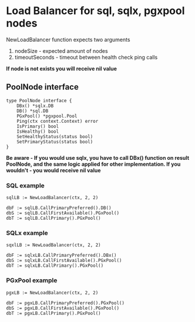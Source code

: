 # Load Balancer for sql, sqlx, pgxpool nodes

NewLoadBalancer function expects two arguments
1. nodeSize - expected amount of nodes
2. timeoutSeconds - timeout between health check ping calls

<b>If node is not exists you will receive nil value</b>

## PoolNode interface

````
type PoolNode interface {
	DBx() *sqlx.DB
	DB() *sql.DB
	PGxPool() *pgxpool.Pool
	Ping(ctx context.Context) error
	IsPrimary() bool
	IsHealthy() bool
	SetHealthyStatus(status bool)
	SetPrimaryStatus(status bool)
}
````

<b>Be aware - If you would use sqlx, you have to call DBx() function on result PoolNode, 
and the same logic applied for other implementation. 
If you wouldn't - you would receive nil value</b>

### SQL example

````
sqlLB := NewLoadBalancer(ctx, 2, 2)

dbF := sqlLB.CallPrimaryPreferred().DB()
dbS := sqlLB.CallFirstAvailable().PGxPool()
dbT := sqlLB.CallPrimary().PGxPool()
````

### SQLx example

````
sqxlLB := NewLoadBalancer(ctx, 2, 2)

dbF := sqlxLB.CallPrimaryPreferred().DBx()
dbS := sqlxLB.CallFirstAvailable().PGxPool()
dbT := sqlxLB.CallPrimary().PGxPool()
````

### PGxPool example

````
pgxLB := NewLoadBalancer(ctx, 2, 2)

dbF := pgxLB.CallPrimaryPreferred().PGxPool()
dbS := pgxLB.CallFirstAvailable().PGxPool()
dbT := pgxLB.CallPrimary().PGxPool()
````